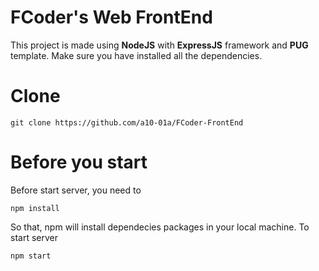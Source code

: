 # FCoder's Web FrontEnd
This project is made using __NodeJS__ with __ExpressJS__ framework and __PUG__ template.
Make sure you have installed all the dependencies.

# Clone
```git clone https://github.com/a10-01a/FCoder-FrontEnd```

# Before you start
Before start server, you need to
```
npm install
```
So that, npm will install dependecies packages in your local machine.
To start server
```
npm start
```

